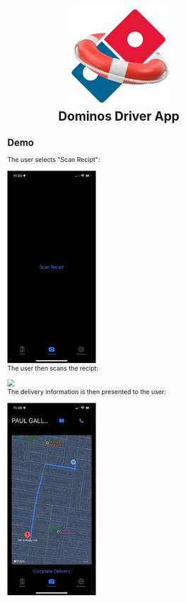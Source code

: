 <h1 align="center">
  <img alt="" src="https://github.com/BJDubb/dominos-driver-app/blob/main/DominosFloat/Resources/Assets.xcassets/AppIcon.appiconset/1024.png?raw=true" width="224px"/><br/>
  Dominos Driver App
</h1>

## Demo

<div>
The user selects "Scan Recipt": <br><br>
<img src="https://github.com/BJDubb/dominos-driver-app/blob/main/IMG_3947.PNG?raw=true" width="200px"/>
</div>
<div>
The user then scans the recipt: <br><br>
<img src="https://github.com/BJDubb/dominos-driver-app/blob/main/IMG_3948.PNG?raw=true" width="200px"/>
</div>

<div>
The delivery information is then presented to the user: <br><br>
<img src="https://github.com/BJDubb/dominos-driver-app/blob/main/IMG_3949.PNG?raw=true" width="200px"/>
</div>

